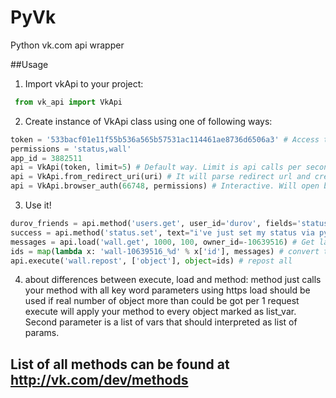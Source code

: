 # PyVk
Python vk.com api wrapper

##Usage
1. Import vkApi to your project:
```python
 from vk_api import VkApi
 ```
2. Create instance of VkApi class using one of following ways:
```python
token = '533bacf01e11f55b536a565b57531ac114461ae8736d6506a3' # Access token. See http://vk.com/dev/auth_mobile for more info
permissions = 'status,wall'
app_id = 3882511
api = VkApi(token, limit=5) # Default way. Limit is api calls per second rate
api = VkApi.from_redirect_uri(uri) # It will parse redirect url and create instance of class
api = VkApi.browser_auth(66748, permissions) # Interactive. Will open browser and ask to authorize your app, using oauth method
```
3. Use it! 
```python
durov_friends = api.method('users.get', user_id='durov', fields='status,education') # getting list of friends
success = api.method('status.set', text="i've just set my status via python!") # setting status
messages = api.load('wall.get', 1000, 100, owner_id=-10639516) # Get last 1000 posts from mdk.
ids = map(lambda x: 'wall-10639516_%d' % x['id'], messages) # convert to post id string
api.execute('wall.repost', ['object'], object=ids) # repost all
```
4. about differences between execute, load and method:
method just calls your method with all key word parameters using https
load should be used if real number of object more than could be got per 1 request
execute will apply your method to every object marked as list_var. Second parameter is a list of vars that should interpreted as list of params. 
## List of all methods can be found at http://vk.com/dev/methods
